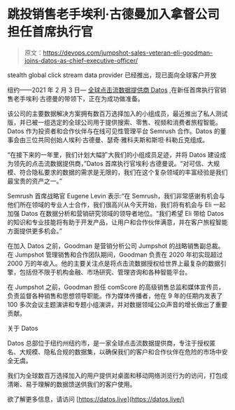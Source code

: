 # 跳投销售老手埃利·古德曼加入拿督公司担任首席执行官

> 原文：<https://devops.com/jumpshot-sales-veteran-eli-goodman-joins-datos-as-chief-executive-officer/>

stealth global click stream data provider 已经推出，现已面向全球客户开放

纽约——2021 年 2 月 3 日— [全球点击流数据提供商 Datos](http://www.datos.live/) ,在新任首席执行官销售老手埃利·古德曼的带领下，正在为成功做准备。

该公司的主要数据解决方案拥有数百万选择加入的小组成员，最近推出了私人测试版，并已被一组选定的全球公司用于提供搜索、零售、视频和消费者旅程智能。Datos 作为投资者和合作伙伴与在线可见性管理平台 Semrush 合作。Datos 的董事会由三位共同创始人埃利·古德曼、瑟奇·雅科夫斯和斯坦·科勒丘克组成。

“在接下来的一年里，我们计划大幅扩大我们的小组成员足迹，并将 Datos 建设成为领先的点击流数据提供商，”Datos 首席执行官埃利·古德曼说。“对可信、大规模、符合隐私要求的数据的需求是无限的，我们在这个复杂领域的丰富经验是我们最宝贵的资产之一。”

Semrush 首席战略官 Eugene Levin 表示:“在 Semrush，我们非常感谢有机会与他们所在领域的专业人士合作，我们很高兴从今天开始，我们将有机会与 Eli 一起加强 Datos 在数据分析和营销研究领域的领导者地位。“我们希望 Eli 带给 Datos 的知识和专业技能将有助于开发产品，让用户和合作伙伴满意，并在客户旅程智能方面提供更多机会。”

在加入 Datos 之前，Goodman 是营销分析公司 Jumpshot 的战略销售副总裁。在 Jumpshot 管理销售和合作团队期间，Goodman 负责在 2020 年初实现超过 2000 万的年收入。他的主要关注点是将点击流数据授权给世界上最复杂的数据引擎，包括但不限于机构金融、市场研究、管理咨询和各种智能平台。

在 Jumpshot 之前，Goodman 担任 comScore 的高级销售总监和媒体宣传员，负责监督各种销售和思想领导职能。作为媒体传播者，他在 9 年的任期内发表了 100 多次会议主题演讲和专题小组演讲，并对数据领域公众声音的增长做出了重要贡献。

关于 Datos

Datos 总部位于纽约州纽约市，是一家全球点击流数据提供商，专注于授权匿名、大规模、隐私合规的数据集，以确保我们的客户和合作伙伴在危险的市场中安全无虞。

我们为全球数百万选择加入的用户提供对桌面和移动网络浏览行为的访问，打包成清晰、易于理解的数据馈送供我们的客户使用。

欲了解更多信息，请访问 [https://datos.live](https://datos.live/)